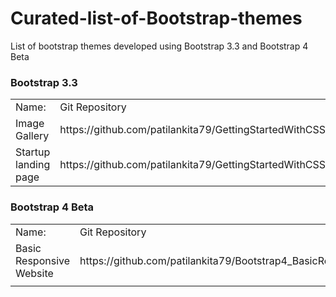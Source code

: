 # Curated-list-of-Bootstrap-themes
List of bootstrap themes developed using Bootstrap 3.3 and Bootstrap 4 Beta


### Bootstrap 3.3

<table>
  <tr>
    <td>Name:</td>
    <td>Git Repository</td>
    <td>Demo:</td>
  </tr>
  <tr>
    <td>Image Gallery</td>
    <td>https://github.com/patilankita79/GettingStartedWithCSS/tree/master/Bootstrap3.3_ImageGallery</td>
    <td>https://codepen.io/AnkitaPatil/full/dZxjby/</td>
  </tr>
  <tr>
    <td>Startup landing page</td>
    <td>https://github.com/patilankita79/GettingStartedWithCSS/tree/master/Bootstrap3.3_StartupLandingPage</td>
    <td>https://codepen.io/AnkitaPatil/full/KyOBrJ/</td>
  </tr>
</table>


### Bootstrap 4 Beta

<table>
  <tr>
    <td>Name:</td>
    <td>Git Repository</td>
    <td>Demo</td>
  </tr>
  <tr>
    <td>Basic Responsive Website</td>
    <td>https://github.com/patilankita79/Bootstrap4_BasicResponsiveWebsite</td>
    <td></td>
  </tr>
  <tr>
    <td></td>
    <td></td>
    <td></td>
  </tr>
</table>
